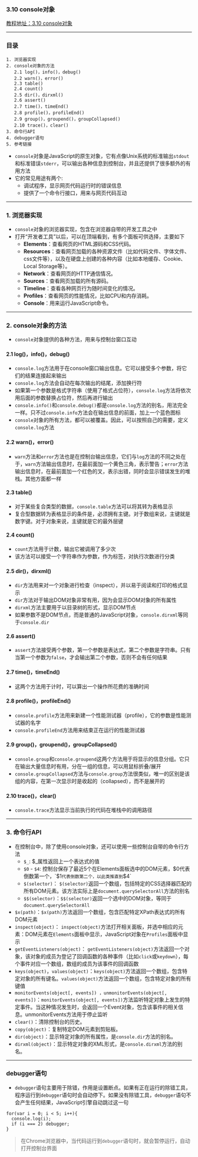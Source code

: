 ### 3.10 console对象
[教程地址：3.10 console对象](http://javascript.ruanyifeng.com/stdlib/console.html)

---
### 目录
```
1. 浏览器实现
2. console对象的方法
   2.1 log()，info()，debug()
   2.2 warn()，error()
   2.3 table()
   2.4 count()
   2.5 dir()，dirxml()
   2.6 assert()
   2.7 time()，timeEnd()
   2.8 profile()，profileEnd()
   2.9 group()，groupend()，groupCollapsed()
   2.10 trace()，clear()
3. 命令行API
4. debugger语句
5. 参考链接
```

- `console`对象是JavaScript的原生对象，它有点像Unix系统的标准输出`stdout`和标准错误`stderr`，可以输出各种信息到控制台，并且还提供了很多额外的有用方法
- 它的常见用途有两个:
   - 调试程序，显示网页代码运行时的错误信息
   - 提供了一个命令行接口，用来与网页代码互动

---
### 1. 浏览器实现
- `console`对象的浏览器实现，包含在浏览器自带的开发工具之中
- 打开“开发者工具”以后，可以在顶端看到，有多个面板可供选择，主要如下
   *   **Elements**：查看网页的HTML源码和CSS代码。
   *   **Resources**：查看网页加载的各种资源文件（比如代码文件、字体文件、css文件等），以及在硬盘上创建的各种内容（比如本地缓存、Cookie、Local Storage等）。
   *   **Network**：查看网页的HTTP通信情况。
   *   **Sources**：查看网页加载的所有源码。
   *   **Timeline**：查看各种网页行为随时间变化的情况。
   *   **Profiles**：查看网页的性能情况，比如CPU和内存消耗。
   *   **Console**：用来运行JavaScript命令。
   
---
### 2. console对象的方法
- `console`对象提供的各种方法，用来与控制台窗口互动

#### 2.1 log()，info()，debug()
- `console.log`方法用于在console窗口输出信息。它可以接受多个参数，将它们的结果连接起来输出
- `console.log`方法会自动在每次输出的结尾，添加换行符
- 如果第一个参数是格式字符串（使用了格式占位符），`console.log`方法将依次用后面的参数替换占位符，然后再进行输出
- `console.info()`和`console.debug()`都是`console.log`方法的别名，用法完全一样。只不过`console.info`方法会在输出信息的前面，加上一个蓝色图标
- `console`对象的所有方法，都可以被覆盖。因此，可以按照自己的需要，定义`console.log`方法

#### 2.2 warn()，error()
- `warn`方法和`error`方法也是在控制台输出信息，它们与`log`方法的不同之处在于，`warn`方法输出信息时，在最前面加一个黄色三角，表示警告；`error`方法输出信息时，在最前面加一个红色的叉，表示出错，同时会显示错误发生的堆栈。其他方面都一样

#### 2.3 table()
- 对于某些复合类型的数据，`console.table`方法可以将其转为表格显示
- 复合型数据转为表格显示的条件是，必须拥有主键。对于数组来说，主键就是数字键。对于对象来说，主键就是它的最外层键

#### 2.4 count()
- `count`方法用于计数，输出它被调用了多少次
- 该方法可以接受一个字符串作为参数，作为标签，对执行次数进行分类

#### 2.5 dir()，dirxml()
- `dir`方法用来对一个对象进行检查（inspect），并以易于阅读和打印的格式显示
- `dir`方法对于输出DOM对象非常有用，因为会显示DOM对象的所有属性
- `dirxml`方法主要用于以目录树的形式，显示DOM节点
- 如果参数不是DOM节点，而是普通的JavaScript对象，`console.dirxml`等同于`console.dir`

#### 2.6 assert()
- `assert`方法接受两个参数，第一个参数是表达式，第二个参数是字符串。只有当第一个参数为`false`，才会输出第二个参数，否则不会有任何结果

#### 2.7 time()，timeEnd()
- 这两个方法用于计时，可以算出一个操作所花费的准确时间

#### 2.8 profile()，profileEnd()
- `console.profile`方法用来新建一个性能测试器（profile），它的参数是性能测试器的名字
- `console.profileEnd`方法用来结束正在运行的性能测试器

#### 2.9 group()，groupend()，groupCollapsed()
- `console.group`和`console.groupend`这两个方法用于将显示的信息分组。它只在输出大量信息时有用，分在一组的信息，可以用鼠标折叠/展开
- `console.groupCollapsed`方法与`console.group`方法很类似，唯一的区别是该组的内容，在第一次显示时是收起的（collapsed），而不是展开的

#### 2.10 trace()，clear()
- `console.trace`方法显示当前执行的代码在堆栈中的调用路径

---
### 3. 命令行API
- 在控制台中，除了使用console对象，还可以使用一些控制台自带的命令行方法
  - `$_`: $_属性返回上一个表达式的值
  - `$0` - `$4`: 控制台保存了最近5个在Elements面板选中的DOM元素，$0代表倒数第一个，`$1`代表倒数第二个，以此类推直到`$4`
  - `$(selector)`： `$(selector)`返回一个数组，包括特定的CSS选择器匹配的所有DOM元素。该方法实际上是`document.querySelectorAll`方法的别名
  - `$$(selector)`：`$$(selector)`返回一个选中的DOM对象，等同于`document.querySelectorAll`
 - `$x(path)`：`$x(path)`方法返回一个数组，包含匹配特定XPath表达式的所有DOM元素
 - `inspect(object)`： `inspect(object)`方法打开相关面板，并选中相应的元素：DOM元素在`Elements`面板中显示，JavaScript对象在`Profiles`面板中显示
 - `getEventListeners(object)`： `getEventListeners(object)`方法返回一个对象，该对象的成员为登记了回调函数的各种事件（比如`click`或`keydown`），每个事件对应一个数组，数组的成员为该事件的回调函数
 - `keys(object)`，`values(object)`：`keys(object)`方法返回一个数组，包含特定对象的所有键名。`values(object)`方法返回一个数组，包含特定对象的所有键值
 - `monitorEvents(object[, events]) ，unmonitorEvents(object[, events])`：`monitorEvents(object[, events])`方法监听特定对象上发生的特定事件。当这种情况发生时，会返回一个Event对象，包含该事件的相关信息。unmonitorEvents方法用于停止监听
  - `clear()`：清除控制台的历史。
  - `copy(object)`：复制特定DOM元素到剪贴板。
  - `dir(object)`：显示特定对象的所有属性，是`console.dir`方法的别名。
  - `dirxml(object)`：显示特定对象的XML形式，是`console.dirxml`方法的别名。
  

---
### debugger语句
- `debugger`语句主要用于除错，作用是设置断点。如果有正在运行的除错工具，程序运行到`debugger`语句时会自动停下。如果没有除错工具，`debugger`语句不会产生任何结果，JavaScript引擎自动跳过这一句

```
for(var i = 0; i < 5; i++){
  console.log(i);
  if (i === 2) debugger;
}
```
>在Chrome浏览器中，当代码运行到`debugger`语句时，就会暂停运行，自动打开控制台界面
